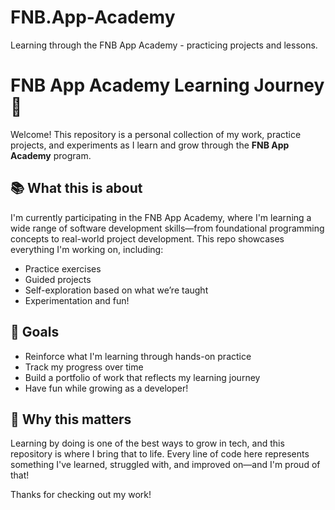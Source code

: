 # FNB.App-Academy
Learning through the FNB App Academy - practicing projects and lessons.

# FNB App Academy Learning Journey 🚀

Welcome! This repository is a personal collection of my work, practice projects, and experiments as I learn and grow through the **FNB App Academy** program.

## 📚 What this is about

I'm currently participating in the FNB App Academy, where I'm learning a wide range of software development skills—from foundational programming concepts to real-world project development. This repo showcases everything I'm working on, including:

- Practice exercises
- Guided projects
- Self-exploration based on what we’re taught
- Experimentation and fun!

## 🎯 Goals

- Reinforce what I'm learning through hands-on practice
- Track my progress over time
- Build a portfolio of work that reflects my learning journey
- Have fun while growing as a developer!

## 🙌 Why this matters

Learning by doing is one of the best ways to grow in tech, and this repository is where I bring that to life. Every line of code here represents something I've learned, struggled with, and improved on—and I'm proud of that!

Thanks for checking out my work!

